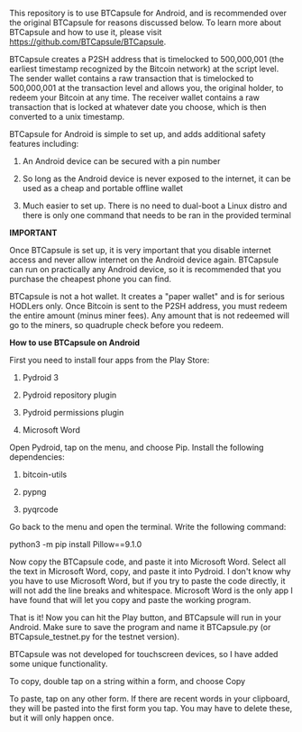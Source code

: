This repository is to use BTCapsule for Android, and is recommended over the original BTCapsule for reasons discussed below. To learn more about BTCapsule and how to use it, please visit https://github.com/BTCapsule/BTCapsule.

BTCapsule creates a P2SH address that is timelocked to 500,000,001 (the earliest timestamp recognized by the Bitcoin network) at the script level. The sender wallet contains a raw transaction that is timelocked to 500,000,001 at the transaction level and allows you, the original holder, to redeem your Bitcoin at any time. The receiver wallet contains a raw transaction that is locked at whatever date you choose, which is then converted to a unix timestamp.

BTCapsule for Android is simple to set up, and adds additional safety features including:

1. An Android device can be secured with a pin number

2. So long as the Android device is never exposed to the internet, it can be used as a cheap and portable offline wallet

3. Much easier to set up. There is no need to dual-boot a Linux distro and there is only one command that needs to be ran in the provided terminal

**IMPORTANT**

Once BTCapsule is set up, it is very important that you disable internet access and never allow internet on the Android device again. BTCapsule can run on practically any Android device, so it is recommended that you purchase the cheapest phone you can find. 

BTCapsule is not a hot wallet. It creates a "paper wallet" and is for serious HODLers only. Once Bitcoin is sent to the P2SH address, you must redeem the entire amount (minus miner fees). Any amount that is not redeemed will go to the miners, so quadruple check before you redeem.

**How to use BTCapsule on Android**

First you need to install four apps from the Play Store:

1. Pydroid 3

2. Pydroid repository plugin

3. Pydroid permissions plugin

4. Microsoft Word

Open Pydroid, tap on the menu, and choose Pip. Install the following dependencies:

1. bitcoin-utils

2. pypng 

3. pyqrcode

Go back to the menu and open the terminal. Write the following command:

python3 -m pip install Pillow==9.1.0

Now copy the BTCapsule code, and paste it into Microsoft Word. Select all the text in Microsoft Word, copy, and paste it into Pydroid. I don't know why you have to use Microsoft Word, but if you try to paste the code directly, it will not add the line breaks and whitespace. Microsoft Word is the only app I have found that will let you copy and paste the working program.

That is it! Now you can hit the Play button, and BTCapsule will run in your Android. Make sure to save the program and name it BTCapsule.py (or BTCapsule_testnet.py for the testnet version).

BTCapsule was not developed for touchscreen devices, so I have added some unique functionality.

To copy, double tap on a string within a form, and choose Copy

To paste, tap on any other form. If there are recent words in your clipboard, they will be pasted into the first form you tap. You may have to delete these, but it will only happen once.
